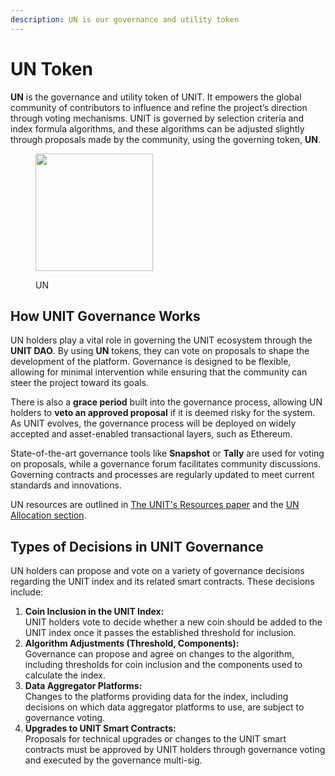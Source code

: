 ```yaml
---
description: UN is our governance and utility token
---
```


# UN Token

**UN** is the governance and utility token of UNIT. It empowers the global community of contributors to influence and refine the project’s direction through voting mechanisms. UNIT is governed by selection criteria and index formula algorithms, and these algorithms can be adjusted slightly through proposals made by the community, using the governing token, **UN**.

<figure><picture><source srcset="../.gitbook/assets/asset-1 (1).png" media="(prefers-color-scheme: dark)"><img src="../.gitbook/assets/black logo.png" alt="" width="188"></picture><figcaption><p>UN</p></figcaption></figure>

## **How UNIT Governance Works**

UN holders play a vital role in governing the UNIT ecosystem through the **UNIT DAO**. By using **UN** tokens, they can vote on proposals to shape the development of the platform. Governance is designed to be flexible, allowing for minimal intervention while ensuring that the community can steer the project toward its goals.

There is also a **grace period** built into the governance process, allowing UN holders to **veto an approved proposal** if it is deemed risky for the system. As UNIT evolves, the governance process will be deployed on widely accepted and asset-enabled transactional layers, such as Ethereum.

State-of-the-art governance tools like **Snapshot** or **Tally** are used for voting on proposals, while a governance forum facilitates community discussions. Governing contracts and processes are regularly updated to meet current standards and innovations.

UN resources are outlined in [The UNIT's Resources paper](https://github.com/toknowwhy/the-unit-resources-paper/blob/main/the-unit-resources-paper.pdf) and the [UN Allocation section](un-allocation.md).

## **Types of Decisions in UNIT Governance**

UN holders can propose and vote on a variety of governance decisions regarding the UNIT index and its related smart contracts. These decisions include:

1. **Coin Inclusion in the UNIT Index:**\
   UNIT holders vote to decide whether a new coin should be added to the UNIT index once it passes the established threshold for inclusion.
2. **Algorithm Adjustments (Threshold, Components):**\
   Governance can propose and agree on changes to the algorithm, including thresholds for coin inclusion and the components used to calculate the index.
3. **Data Aggregator Platforms:**\
   Changes to the platforms providing data for the index, including decisions on which data aggregator platforms to use, are subject to governance voting.
4. **Upgrades to UNIT Smart Contracts:**\
   Proposals for technical upgrades or changes to the UNIT smart contracts must be approved by UNIT holders through governance voting and executed by the governance multi-sig.

